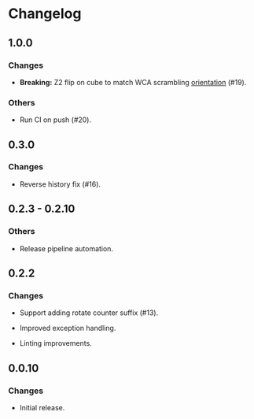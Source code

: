 # Changelog

## 1.0.0

### Changes

- **Breaking:** Z2 flip on cube to match WCA scrambling [orientation](https://www.worldcubeassociation.org/regulations/#4d) (#19).

### Others

- Run CI on push (#20).

## 0.3.0

### Changes

- Reverse history fix (#16).

## 0.2.3 - 0.2.10

### Others

- Release pipeline automation.

## 0.2.2

### Changes

- Support adding rotate counter suffix  (#13).

- Improved exception handling.

- Linting improvements.

## 0.0.10

### Changes

- Initial release.
